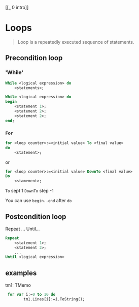 [[_ 0 intro]]


# Loops
>Loop is a repeatedly executed sequence of statements.

## Precondition loop

### 'While'
```pascal
While <logical expression> do
	<statements>;
```

```pascal
While <logical expression> do
begin
	<statement 1>;
	<statement 2>;
	<statement 2>;
end;
```

### `For`

```pascal
for <loop counter>:=<initial value> To <final value> 
do
	<statement>;

```
or
```pascal
for <loop counter>:=<initial value> DownTo <final value> 
Do
	<stamement>;
```

`To` sept 1
`DownTo` step -1

You can use `begin..end` after `do`


## Postcondition loop
Repeat ... Until...
```pascal
Repeat
	<statement 1>;
	<statement 2>;
	...
Until <logical expression>
```
## examples
tm1: TMemo
```pascal
 for var i:=0 to 10 do
        tm1.Lines[i]:=i.ToString();
```



